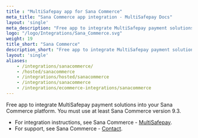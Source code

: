 ```yaml
---
title : "MultiSafepay app for Sana Commerce"
meta_title: "Sana Commerce app integration - MultiSafepay Docs"
layout: 'single'
meta_description: "Free app to integrate MultiSafepay payment solutions into your Sana Commerce platform"
logo: "/logo/Integrations/Sana_Commerce.svg"
weight: 19
title_short: "Sana Commerce"
description_short: "Free app to integrate MultiSafepay payment solutions into your Sana Commerce platform"
layout: 'single'
aliases: 
    - /integrations/sanacommerce/
    - /hosted/sanacommerce
    - /integrations/hosted/sanacommerce
    - /integrations/sanacommerce
    - /integrations/ecommerce-integrations/sanacommerce
---
```

Free app to integrate MultiSafepay payment solutions into your Sana Commerce platform. You must use at least Sana Commerce version 9.3. 

- For integration instructions, see Sana Commerce - [MultiSafepay](https://help.sana-commerce.com/sana-commerce-93/payment-services/multisafepay/introduction).  
- For support, see Sana Commerce - [Contact](https://www.sana-commerce.com/nl/contact).
